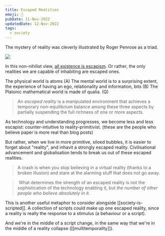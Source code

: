 ```yaml
---
title: Escaped Realities
emoji: 🚪
pubDate: 11-Nov-2022
updatedDate: 12-Nov-2022
tags:
  - society
---
```


The mystery of reality was cleverly illustrated by Roger Penrose as a triad.

![](https://urbit-dock.fra1.digitaloceanspaces.com/thoughts/reality-triad.jpeg)

In this non-nihilist view, [all existence is escapism](https://www.ribbonfarm.com/2015/01/16/on-the-design-of-escaped-realities/). Or rather, the only realities we are capable of inhabiting are escaped ones.

The physical world is atoms (A)
The mental world is to a surprising extent, the experience of having an ego, relationality and information, bits (B)
The Platonic mathematical world is made of qualia. (Q)

> An _escaped reality_ is a manipulated environment that achieves a temporary non-equilibrium balance among these three aspects by partially suspending the full richness of one or more aspects.

As technology and understanding progresses, we become less and less escapist: counter-intuitive to reality-primitivist. (these are the people who believe paper is more real than blog posts)

But rather, when we live in more primitive, siloed bubbles, it is easier to forget about "reality", and inhavit a strongly escaped reality. Civilisational advancement and globalisation tends to break us out of these escaped realities.

>A crash is when you stop believing in a virtual reality (thanks to a broken illusion) and stare at the alarming stuff that does not go away.

> What determines the strength of an escaped reality is not the sophistication of the technology enabling it, but _the number of other people who believe absolutely in it._

This is another useful metaphor to consider alongside [[society-is-scripted]]. A collection of scripts could make up one escaped reality, since a reality is really the response to a stimulus (a behaviour or a script).

And we're in the middle of a script change, in the same way that we're in the middle of a reality collapse ([[multitemporality]]).